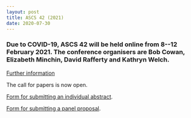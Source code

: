 ```yaml
---
layout: post
title: ASCS 42 (2021)
date: 2020-07-30
---
```


### Due to COVID-19, ASCS 42 will be held online from **8--12 February 2021**. The conference organisers are Bob Cowan, Elizabeth Minchin, David Rafferty and Kathryn Welch.


[Further information](http://www.ascs.org.au/news/)

The
call for papers is now open.

[Form for submitting an
individual
abstract](http://www.ascs.org.au/news/ascs42/ASCS42AbstractProposal.doc).

[Form
for submitting a panel
proposal](http://www.ascs.org.au/news/ascs42/ASCS42PanelProposal.doc).
